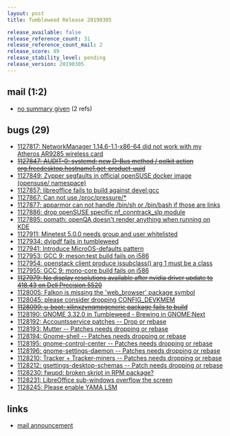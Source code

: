 ```yaml
---
layout: post
title: Tumbleweed Release 20190305

release_available: false
release_reference_count: 31
release_reference_count_mail: 2
release_score: 89
release_stability_level: pending
release_version: 20190305
---
```


## mail (1:2)

- [no summary given](https://lists.opensuse.org/opensuse-factory/2019-03/msg00036.html) (2 refs)

## bugs (29)

<!--more-->

- [1127817: NetworkManager 1.14.6-1.1-x86-64 did not work with my Atheros AR9285 wireless card](https://bugzilla.opensuse.org/show_bug.cgi?id=1127817)
- ~~[1127847: AUDIT-0: systemd: new D-Bus method / polkit action org.freedesktop.hostname1.get-product-uuid](https://bugzilla.opensuse.org/show_bug.cgi?id=1127847)~~
- [1127849: Zypper segfaults in official openSUSE docker image (opensuse/ namespace)](https://bugzilla.opensuse.org/show_bug.cgi?id=1127849)
- [1127857: libreoffice fails to build against devel:gcc](https://bugzilla.opensuse.org/show_bug.cgi?id=1127857)
- [1127867: Can not use /proc/pressure/*](https://bugzilla.opensuse.org/show_bug.cgi?id=1127867)
- [1127877: apparmor can not handle  /bin/sh or /bin/bash if those are links](https://bugzilla.opensuse.org/show_bug.cgi?id=1127877)
- [1127886: drop openSUSE specific nf_conntrack_slp module](https://bugzilla.opensuse.org/show_bug.cgi?id=1127886)
- [1127895: oomath: openQA doesn't render anything when running on KDE](https://bugzilla.opensuse.org/show_bug.cgi?id=1127895)
- [1127911: Minetest 5.0.0 needs group and user whitelisted](https://bugzilla.opensuse.org/show_bug.cgi?id=1127911)
- [1127934: dvipdf fails in tumbleweed](https://bugzilla.opensuse.org/show_bug.cgi?id=1127934)
- [1127941: Introduce MicroOS-defaults pattern](https://bugzilla.opensuse.org/show_bug.cgi?id=1127941)
- [1127953: GCC 9: meson:test build fails on i586](https://bugzilla.opensuse.org/show_bug.cgi?id=1127953)
- [1127954: openstack client produce issubclass() arg 1 must be a class](https://bugzilla.opensuse.org/show_bug.cgi?id=1127954)
- [1127955: GCC 9: mono-core build fails on i586](https://bugzilla.opensuse.org/show_bug.cgi?id=1127955)
- ~~[1127979: No display resolutions available after nvidia driver update to 418.43 on Dell Precision 5520](https://bugzilla.opensuse.org/show_bug.cgi?id=1127979)~~
- [1128005: Falkon is missing the 'web_browser' package symbol](https://bugzilla.opensuse.org/show_bug.cgi?id=1128005)
- [1128045: please consider dropping CONFIG_DEVKMEM](https://bugzilla.opensuse.org/show_bug.cgi?id=1128045)
- ~~[1128099: u-boot: xilinxzynqmpgeneric package fails to build](https://bugzilla.opensuse.org/show_bug.cgi?id=1128099)~~
- [1128190: GNOME 3.32.0 in Tumbleweed - Brewing in GNOME:Next](https://bugzilla.opensuse.org/show_bug.cgi?id=1128190)
- [1128192: Accountsservice patches -- Drop or rebase](https://bugzilla.opensuse.org/show_bug.cgi?id=1128192)
- [1128193: Mutter -- Patches needs dropping or rebase](https://bugzilla.opensuse.org/show_bug.cgi?id=1128193)
- [1128194: Gnome-shell -- Patches needs dropping or rebase](https://bugzilla.opensuse.org/show_bug.cgi?id=1128194)
- [1128195: gnome-control-center -- Patches needs dropping or rebase](https://bugzilla.opensuse.org/show_bug.cgi?id=1128195)
- [1128196: gnome-settings-daemon -- Patches needs dropping or rebase](https://bugzilla.opensuse.org/show_bug.cgi?id=1128196)
- [1128210: Tracker + Tracker-miners -- Patches needs dropping or rebase](https://bugzilla.opensuse.org/show_bug.cgi?id=1128210)
- [1128212: gsettings-desktop-schemas -- Patch needs dropping or rebase](https://bugzilla.opensuse.org/show_bug.cgi?id=1128212)
- [1128230: fwupd: broken skript in RPM package?](https://bugzilla.opensuse.org/show_bug.cgi?id=1128230)
- [1128231: LibreOffice sub-windows overflow the screen](https://bugzilla.opensuse.org/show_bug.cgi?id=1128231)
- [1128245: Please enable YAMA LSM](https://bugzilla.opensuse.org/show_bug.cgi?id=1128245)



## links

- [mail announcement](https://lists.opensuse.org/opensuse-factory/2019-03/msg00035.html)
